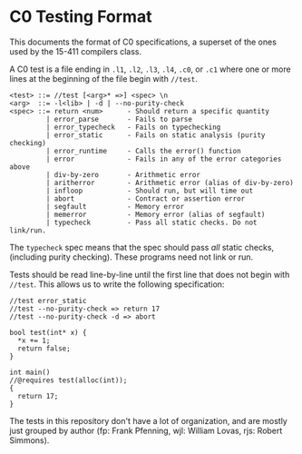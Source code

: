 C0 Testing Format
=================

This documents the format of C0 specifications, a superset of the ones used by
the 15-411 compilers class.

A C0 test is a file ending in `.l1`, `.l2`, `.l3`, `.l4`, `.c0`, or `.c1` where
one or more lines at the beginning of the file begin with `//test`.

```
<test> ::= //test [<arg>* =>] <spec> \n
<arg>  ::= -l<lib> | -d | --no-purity-check
<spec> ::= return <num>      - Should return a specific quantity
         | error_parse       - Fails to parse
         | error_typecheck   - Fails on typechecking
         | error_static      - Fails on static analysis (purity checking)
         | error_runtime     - Calls the error() function
         | error             - Fails in any of the error categories above
         | div-by-zero       - Arithmetic error
         | aritherror        - Arithmetic error (alias of div-by-zero)
         | infloop           - Should run, but will time out
         | abort             - Contract or assertion error
         | segfault          - Memory error
         | memerror          - Memory error (alias of segfault)
         | typecheck         - Pass all static checks. Do not link/run.
```

The `typecheck` spec means that the spec should pass _all_ static checks,
(including purity checking). These programs need not link or run.

Tests should be read line-by-line until the first line that does not begin
with `//test`. This allows us to write the following specification:

```
//test error_static
//test --no-purity-check => return 17
//test --no-purity-check -d => abort

bool test(int* x) {
  *x += 1;
  return false;
}

int main()
//@requires test(alloc(int));
{
  return 17;
}
```

The tests in this repository don't have a lot of organization, and are
mostly just grouped by author (fp: Frank Pfenning, wjl: William Lovas, rjs:
Robert Simmons).